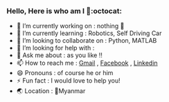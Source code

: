 ### Hello, Here is who am I 👋:octocat:


- 🔭 I’m currently working on : nothing :hamster:
- 🌱 I’m currently learning : Robotics, Self Driving Car
- 👯 I’m looking to collaborate on : Python, MATLAB
- 🤔 I’m looking for help with :
- 💬 Ask me about : as you like :bangbang:
- 📫 How to reach me : [Gmail](wh.kankan13@gmail.com) , [Facebook](https://web.facebook.com/waihankan13/) , [Linkedin](https://www.linkedin.com/in/wai-han-692305174/)
- 😄 Pronouns : of course he or him 
- ⚡ Fun fact :  I would love to help you!
- :earth_asia: Location : :round_pushpin:Myanmar
